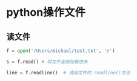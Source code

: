 # python操作文件

## 读文件
```python
f = open('/Users/michael/test.txt', 'r')

s = f.read() # 将文件全部加载进来

line = f.readline()  # 调用文件的 readline()方法 
```